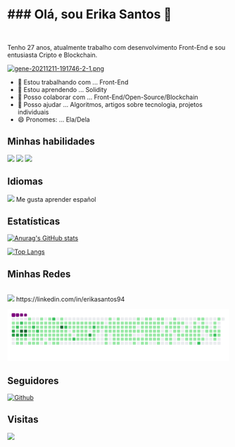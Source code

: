 <h1> ### Olá, sou Erika Santos 👋 </h1> <br>
<p>Tenho 27 anos, atualmente trabalho com desenvolvimento Front-End e sou entusiasta Cripto e Blockchain.


[![gene-20211211-191746-2-1.png](https://i.postimg.cc/zfMKL1yS/gene-20211211-191746-2-1.png)](https://postimg.cc/XZfphmcp)


 
- 🔭 Estou trabalhando com ... Front-End
- 🌱 Estou aprendendo ... Solidity 
- 👯 Posso colaborar com ... Front-End/Open-Source/Blockchain
- 🤔 Posso ajudar ... Algoritmos, artigos sobre tecnologia, projetos individuais
- 😄 Pronomes: ... Ela/Dela
 
 <h2> Minhas habilidades </h2>
 <img src="https://img.shields.io/badge/Linux-FCC624?style=for-the-badge&logo=linux&logoColor=black" />  <img src="https://img.shields.io/badge/Solidity-e6e6e6?style=for-the-badge&logo=solidity&logoColor=black" />
<img src="https://img.shields.io/badge/Python-3776AB?style=for-the-badge&logo=python&logoColor=white" />
 
 <h2> Idiomas </h2>
 <img src="https://raw.githubusercontent.com/madebybowtie/FlagKit/master/Assets/PNG/ES%402x.png"> Me gusta aprender español

<h2> Estatísticas </h2>

[![Anurag's GitHub stats](https://github-readme-stats.vercel.app/api?username=esantosdev&show_icons=true&theme=dracula)](https://github.com/esantosdev/github-readme-stats)

[![Top Langs](https://github-readme-stats.vercel.app/api/top-langs/?username=esantosdev&theme=cobalt&show_icons=true)](https://github.com/esantosdev/github-readme-stats)


<h2>Minhas Redes </h2> <br>
<img src="https://img.shields.io/badge/LinkedIn-0077B5?style=for-the-badge&logo=linkedin&logoColor=white"> https://linkedin.com/in/erikasantos94

![snake gif](https://github.com/esantosdev/esantosdev/blob/output/github-contribution-grid-snake.gif)

<h2> Seguidores </h2>

[![Github](https://img.shields.io/github/followers/esantosdev?label=Follow&style=social)](https://github.com/esantosdev)

<h2> Visitas </h2>

![](https://komarev.com/ghpvc/?username=esantosdev&color=blueviolet)

